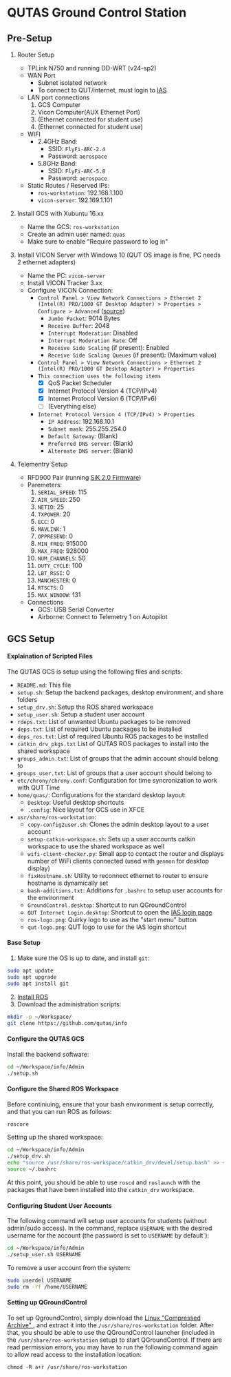 # QUTAS Ground Control Station

## Pre-Setup

1. Router Setup
   - TPLink N750 and running DD-WRT (v24-sp2)
   - WAN Port
     - Subnet isolated network
	 - To connect to QUT/internet, must login to [IAS](ias-user.qut.edu.au/login)
   - LAN port connections
     1. GCS Computer
     2. Vicon Computer(AUX Ethernet Port)
     3. (Ethernet connected for student use)
     4. (Ethernet connected for student use)
   - WIFI
     - 2.4GHz Band:
       - SSID: `FlyFi-ARC-2.4`
	   - Password: `aerospace`
     - 5.8GHz Band:
       - SSID: `FlyFi-ARC-5.8`
       - Password: `aerospace`
   	- Static Routes / Reserved IPs:
      - `ros-workstation`: 192.168.1.100
      - `vicon-server`: 192.169.1.101

2. Install GCS with Xubuntu 16.xx
   - Name the GCS: `ros-workstation`
   - Create an admin user named: `quas`
   - Make sure to enable "Require password to log in"

3. Install VICON Server with Windows 10 (QUT OS image is fine, PC needs 2 ethernet adapters)
   - Name the PC: `vicon-server`
   - Install VICON Tracker 3.xx
   - Configure VICON Connection:
     - `Control Panel > View Network Connections > Ethernet 2 (Intel(R) PRO/1000 GT Desktop Adapter) > Properties > Configure > Advanced` ([source](https://docs.vicon.com/display/Connect/Configuring+network+card+settings#Configuringnetworkcardsettings-Configureadvancedadaptersettings))
       - `Jumbo Packet`: 9014 Bytes
       - `Receive Buffer`: 2048
       - `Interrupt Moderation`: Disabled
       - `Interrupt Moderation Rate`: Off
       - `Receive Side Scaling` (if present): Enabled
       - `Receive Side Scaling Queues` (if present): (Maximum value)
     - `Control Panel > View Network Connections > Ethernet 2 (Intel(R) PRO/1000 GT Desktop Adapter) > Properties`
     - `This connection uses the following items`
       - [x] QoS Packet Scheduler
       - [x] Internet Protocol Version 4 (TCP/IPv4)
       - [x] Internet Protocol Version 6 (TCP/IPv6)
       - [ ] (Everything else)
     - `Internet Protocol Version 4 (TCP/IPv4) > Properties`
       - `IP Address`: 192.168.10.1
       - `Subnet mask`: 255.255.254.0
       - `Default Gateway`: (Blank)
       - `Preferred DNS server`: (Blank)
       - `Alternate DNS server`: (Blank)

4. Telementry Setup
   - RFD900 Pair (running [SiK 2.0 Firmware](https://github.com/LorenzMeier/SiK))
   - Paremeters:
     1. `SERIAL_SPEED`: 115
     2. `AIR_SPEED`: 250
     3. `NETID`: 25
     4. `TXPOWER`: 20
     5. `ECC`: 0
     6. `MAVLINK`: 1
     7. `OPPRESEND`: 0
     8. `MIN_FREQ`: 915000
     9. `MAX_FREQ`: 928000
     10. `NUM_CHANNELS`: 50
     11. `DUTY_CYCLE`: 100
     12. `LBT_RSSI`: 0
     13. `MANCHESTER`: 0
     14. `RTSCTS`: 0
     15. `MAX_WINDOW`: 131
   - Connections
     - GCS: USB Serial Converter
     - Airborne: Connect to Telemetry 1 on Autopilot

## GCS Setup

#### Explaination of Scripted Files
The QUTAS GCS is setup using the following files and scripts:
- `README.md`: This file
- `setup.sh`: Setup the backend packages, desktop environment, and share folders
- `setup_drv.sh`: Setup the ROS shared workspace
- `setup_user.sh`: Setup a student user account
- `rdeps.txt`: List of unwanted Ubuntu packages to be removed
- `deps.txt`: List of required Ubuntu packages to be installed
- `deps_ros.txt`: List of required Ubuntu ROS packages to be installed
- `catkin_drv_pkgs.txt` List of QUTAS ROS packages to install into the shared workspace
- `groups_admin.txt`: List of groups that the admin account should belong to
- `groups_user.txt`: List of groups that a user account should belong to
- `etc/chrony/chrony.conf`: Configuration for time syncronization to work with QUT Time
- `home/quas/`: Configurations for the standard desktop layout:
  - `Desktop`: Useful desktop shortcuts
  - `.config`: Nice layout for GCS use in XFCE
- `usr/share/ros-workstation`:
  - `copy-config2user.sh`: Clones the admin desktop layout to a user account
  - `setup-catkin-workspace.sh`: Sets up a user accounts catkin workspace to use the shared workspace as well
  - `wifi-client-checker.py`: Small app to contact the router and displays number of WiFi clients connected (used with `genmon` for desktop display)
  - `fixHostname.sh`: Utility to reconnect ethernet to router to ensure hostname is dynamically set
  - `bash-additions.txt`: Additions for `.bashrc` to setup user accounts for the environment
  - `GroundControl.desktop`: Shortcut to run QGroundControl
  - `QUT Internet Login.desktop`: Shortcut to open the [IAS login page](ias-user.qut.edu.au/login)
  - `ros-logo.png`: Quirky logo to use as the "start menu" button
  - `qut-logo.png`: QUT logo to use for the IAS login shortcut

#### Base Setup
1. Make sure the OS is up to date, and install `git`:
```sh
sudo apt update
sudo apt upgrade
sudo apt install git
```
2. [Install ROS](http://wiki.ros.org/kinetic/Installation/Ubuntu)
3. Download the administration scripts:
```sh
mkdir -p ~/Workspace/
git clone https://github.com/qutas/info
```

#### Configure the QUTAS GCS
Install the backend software:
```sh
cd ~/Workspace/info/Admin
./setup.sh
```

#### Configure the Shared ROS Workspace
Before continiuing, ensure that your bash environment is setup correctly, and that you can run ROS as follows:
```sh
roscore
```

Setting up the shared workspace:
```sh
cd ~/Workspace/info/Admin
./setup_drv.sh
echo "source /usr/share/ros-workspace/catkin_drv/devel/setup.bash" >> ~/.bashrc
source ~/.bashrc
```

At this point, you should be able to use `roscd` and `roslaunch` with the packages that have been installed into the `catkin_drv` workspace.

#### Configuring Student User Accounts
The following command will setup user accounts for students (without admin/sudo access). In the command, replace `USERNAME` with the desired username for the account (the password is set to `USERNAME` by default`):
```sh
cd ~/Workspace/info/Admin
./setup_user.sh USERNAME
```

To remove a user account from the system:
```sh
sudo userdel USERNAME
sudo rm -rf /home/USERNAME
```

#### Setting up QGroundControl
To set up QgroundControl, simply download the [Linux "Compressed Archive" ](https://docs.qgroundcontrol.com/en/getting_started/download_and_install.html#ubuntu-linux), and extract it into the `/usr/share/ros-workstation` folder. After that, you should be able to use the QGroundControl launcher (included in the `/usr/share/ros-workstation` setup) to start QGroundControl. If there are read permission errors, you may have to run the following command again to allow read access to the installation location:
```
chmod -R a+r /usr/share/ros-workstation
```






